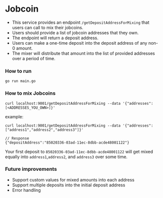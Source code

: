 # Jobcoin
* This service provides an endpoint `/getDepositAddressForMixing` that users can call to mix their jobcoins.
* Users should provide a list of jobcoin addresses that they own.
* The endpoint will return a deposit address.
* Users can make a one-time deposit into the deposit address of any non-0 amount.
* The mixer will distribute that amount into the list of provided addresses over a period of time.

### How to run
    go run main.go

### How to mix Jobcoins
    curl localhost:9001/getDepositAddressForMixing --data '{"addresses":[<ADDRESSES_YOU_OWN>]}'

example:
    
    curl localhost:9001/getDepositAddressForMixing --data '{"addresses":["address1","address2","address3"]}'
    
    // Response
    {"depositAddress":"85020336-03ad-11ec-8dbb-acde48001122"}
    
Your first deposit to `85020336-03ad-11ec-8dbb-acde48001122` will get mixed equally into `address1`,`address2`, and `address3` over some time.

### Future improvements
* Support custom values for mixed amounts into each address
* Support multiple deposits into the initial deposit address 
* Error handling
